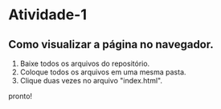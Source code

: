 # Atividade-1
## Como visualizar a página no navegador.

1. Baixe todos os arquivos do repositório.<br />
2. Coloque todos os arquivos em uma mesma pasta.<br />
3. Clique duas vezes no arquivo "index.html".<br />

pronto!
